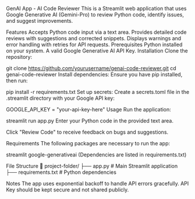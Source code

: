 GenAI App - AI Code Reviewer
This is a Streamlit web application that uses Google Generative AI (Gemini-Pro) to review Python code, identify issues, and suggest improvements.

Features
Accepts Python code input via a text area.
Provides detailed code reviews with suggestions and corrected snippets.
Displays warnings and error handling with retries for API requests.
Prerequisites
Python installed on your system.
A valid Google Generative AI API Key.
Installation
Clone the repository:

git clone https://github.com/yourusername/genai-code-reviewer.git
cd genai-code-reviewer
Install dependencies:
Ensure you have pip installed, then run:

pip install -r requirements.txt
Set up secrets:
Create a secrets.toml file in the .streamlit directory with your Google API key:

GOOGLE_API_KEY = "your-api-key-here"
Usage
Run the application:

streamlit run app.py
Enter your Python code in the provided text area.

Click "Review Code" to receive feedback on bugs and suggestions.

Requirements
The following packages are necessary to run the app:

streamlit
google-generativeai
(Dependencies are listed in requirements.txt)

File Structure
📂 project-folder/
   ├── app.py               # Main Streamlit application
   ├── requirements.txt     # Python dependencies
   
Notes
The app uses exponential backoff to handle API errors gracefully.
API Key should be kept secure and not shared publicly.
